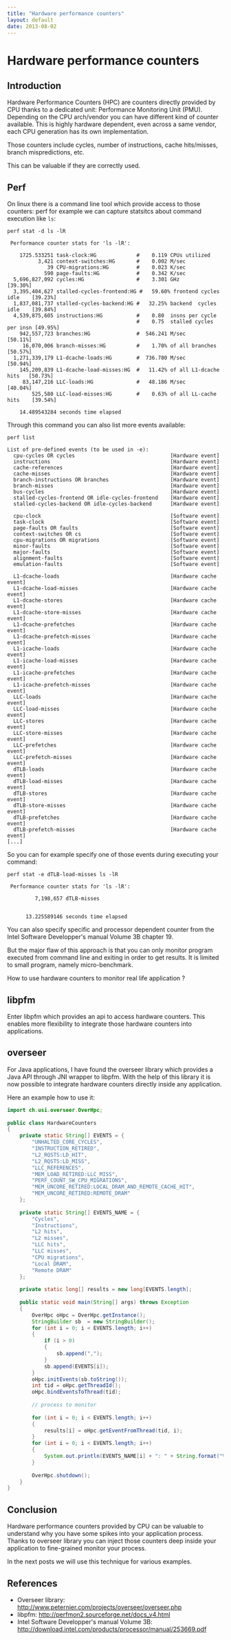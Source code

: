 ```yaml
---
title: "Hardware performance counters"
layout: default
date: 2013-08-02
---
```


# Hardware performance counters
## Introduction
Hardware Performance Counters (HPC) are counters directly provided by CPU thanks to a dedicated unit: Performance Monitoring Unit (PMU).
Depending on the CPU arch/vendor you can have different kind of counter available. This is highly hardware dependent, even across a same vendor, each CPU generation has its own implementation.

Those counters include cycles, number of instructions, cache hits/misses, branch mispredictions, etc.

This can be valuable if they are correctly used.

## Perf
On linux there is a command line tool which provide access to those counters: perf
for example we can capture statsitcs about command execution like `ls`:

```
perf stat -d ls -lR
```
```
 Performance counter stats for 'ls -lR':

    1725.533251 task-clock:HG             #    0.119 CPUs utilized
          3,421 context-switches:HG       #    0.002 M/sec
             39 CPU-migrations:HG         #    0.023 K/sec
            590 page-faults:HG            #    0.342 K/sec
  5,696,827,092 cycles:HG                 #    3.301 GHz                     [39.30%]
  3,395,404,627 stalled-cycles-frontend:HG #   59.60% frontend cycles idle    [39.23%]
  1,837,081,737 stalled-cycles-backend:HG #   32.25% backend  cycles idle    [39.84%]
  4,539,875,605 instructions:HG           #    0.80  insns per cycle
                                          #    0.75  stalled cycles per insn [49.95%]
    942,557,723 branches:HG               #  546.241 M/sec                   [50.11%]
     16,070,006 branch-misses:HG          #    1.70% of all branches         [50.57%]
  1,271,339,179 L1-dcache-loads:HG        #  736.780 M/sec                   [50.94%]
    145,209,839 L1-dcache-load-misses:HG  #   11.42% of all L1-dcache hits   [50.73%]
     83,147,216 LLC-loads:HG              #   48.186 M/sec                   [40.04%]
        525,580 LLC-load-misses:HG        #    0.63% of all LL-cache hits    [39.54%]

    14.489543284 seconds time elapsed
```

Through this command you can also list more events available:

```
perf list
```

```
List of pre-defined events (to be used in -e):
  cpu-cycles OR cycles                               [Hardware event]
  instructions                                       [Hardware event]
  cache-references                                   [Hardware event]
  cache-misses                                       [Hardware event]
  branch-instructions OR branches                    [Hardware event]
  branch-misses                                      [Hardware event]
  bus-cycles                                         [Hardware event]
  stalled-cycles-frontend OR idle-cycles-frontend    [Hardware event]
  stalled-cycles-backend OR idle-cycles-backend      [Hardware event]

  cpu-clock                                          [Software event]
  task-clock                                         [Software event]
  page-faults OR faults                              [Software event]
  context-switches OR cs                             [Software event]
  cpu-migrations OR migrations                       [Software event]
  minor-faults                                       [Software event]
  major-faults                                       [Software event]
  alignment-faults                                   [Software event]
  emulation-faults                                   [Software event]

  L1-dcache-loads                                    [Hardware cache event]
  L1-dcache-load-misses                              [Hardware cache event]
  L1-dcache-stores                                   [Hardware cache event]
  L1-dcache-store-misses                             [Hardware cache event]
  L1-dcache-prefetches                               [Hardware cache event]
  L1-dcache-prefetch-misses                          [Hardware cache event]
  L1-icache-loads                                    [Hardware cache event]
  L1-icache-load-misses                              [Hardware cache event]
  L1-icache-prefetches                               [Hardware cache event]
  L1-icache-prefetch-misses                          [Hardware cache event]
  LLC-loads                                          [Hardware cache event]
  LLC-load-misses                                    [Hardware cache event]
  LLC-stores                                         [Hardware cache event]
  LLC-store-misses                                   [Hardware cache event]
  LLC-prefetches                                     [Hardware cache event]
  LLC-prefetch-misses                                [Hardware cache event]
  dTLB-loads                                         [Hardware cache event]
  dTLB-load-misses                                   [Hardware cache event]
  dTLB-stores                                        [Hardware cache event]
  dTLB-store-misses                                  [Hardware cache event]
  dTLB-prefetches                                    [Hardware cache event]
  dTLB-prefetch-misses                               [Hardware cache event]
[...]
```
So you can for example specify one of those events during executing your command:

```
perf stat -e dTLB-load-misses ls -lR
```
```
 Performance counter stats for 'ls -lR':

         7,198,657 dTLB-misses


      13.225589146 seconds time elapsed
```
You can also specify specific and processor dependent counter from the Intel Software Developper's manual Volume 3B chapter 19.

But the major flaw of this approach is that you can only monitor program executed from command line and exiting in order to get results. It is limited to small program, namely micro-benchmark.

How to use hardware counters to monitor real life application ?

## libpfm
Enter libpfm which provides an api to access hardware counters. This enables more flexibility to integrate those hardware counters into applications.

## overseer
For Java applications, I have found the overseer library which provides a Java API through JNI wrapper to libpfm.
With the help of this library it is now possible to integrate hardware counters directly inside any application.

Here an example how to use it:
```java
import ch.usi.overseer.OverHpc;
 
public class HardwareCounters
{
    private static String[] EVENTS = {
        "UNHALTED_CORE_CYCLES",
        "INSTRUCTION_RETIRED",
        "L2_RQSTS:LD_HIT",
        "L2_RQSTS:LD_MISS",
        "LLC_REFERENCES",
        "MEM_LOAD_RETIRED:LLC_MISS",
        "PERF_COUNT_SW_CPU_MIGRATIONS",
        "MEM_UNCORE_RETIRED:LOCAL_DRAM_AND_REMOTE_CACHE_HIT",
        "MEM_UNCORE_RETIRED:REMOTE_DRAM"
    };
     
    private static String[] EVENTS_NAME = {
        "Cycles",
        "Instructions",
        "L2 hits",
        "L2 misses",
        "LLC hits",
        "LLC misses",
        "CPU migrations",
        "Local DRAM",
        "Remote DRAM"
    };
     
    private static long[] results = new long[EVENTS.length];
 
    public static void main(String[] args) throws Exception
    {
        OverHpc oHpc = OverHpc.getInstance();
        StringBuilder sb  = new StringBuilder();
        for (int i = 0; i < EVENTS.length; i++)
        {
            if (i > 0)
            {
                sb.append(",");
            }
            sb.append(EVENTS[i]);
        }
        oHpc.initEvents(sb.toString());       
        int tid = oHpc.getThreadId();
        oHpc.bindEventsToThread(tid);
         
        // process to monitor
         
        for (int i = 0; i < EVENTS.length; i++)
        {
            results[i] = oHpc.getEventFromThread(tid, i);
        }
        for (int i = 0; i < EVENTS.length; i++)
        {
            System.out.println(EVENTS_NAME[i] + ": " + String.format("%,d", results[i]));
        }
         
        OverHpc.shutdown();
    }
}
```
## Conclusion
Hardware performance counters provided by CPU can be valuable to understand why you have some spikes into your application process. Thanks to overseer library you can inject those counters deep inside your application to fine-grained monitor your process.

In the next posts we will use this technique for various examples.

## References
* Overseer library: http://www.peternier.com/projects/overseer/overseer.php
* libpfm: http://perfmon2.sourceforge.net/docs_v4.html
* Intel Software Developper's manual Volume 3B: http://download.intel.com/products/processor/manual/253669.pdf
